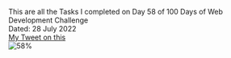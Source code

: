 This are all the Tasks I completed on Day 58 of 100 Days of Web Development Challenge<br>
Dated: 28 July 2022<br>
[My Tweet on this](https://twitter.com/Saurav_Navdhare/status/1552699239222095873)<br>
![58%](https://progress-bar.dev/58)<br>
